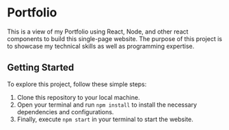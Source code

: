 # Portfolio

This is a view of my Portfolio using React, Node, and other react components to build this single-page website.
The purpose of this project is to showcase my technical skills as well as programming expertise.

## Getting Started
To explore this project, follow these simple steps:

1. Clone this repository to your local machine.
2. Open your terminal and run `npm install` to install the necessary dependencies and configurations.
3. Finally, execute `npm start` in your terminal to start the website.